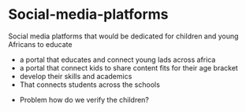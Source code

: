 # Social-media-platforms
Social media platforms that would be dedicated for children and young Africans to educate 

* a portal that educates and connect young lads across africa
* a portal that connect kids to share content fits for their age bracket
* develop their skills and academics 
* That connects students across the schools


- Problem how do we verify the children?
